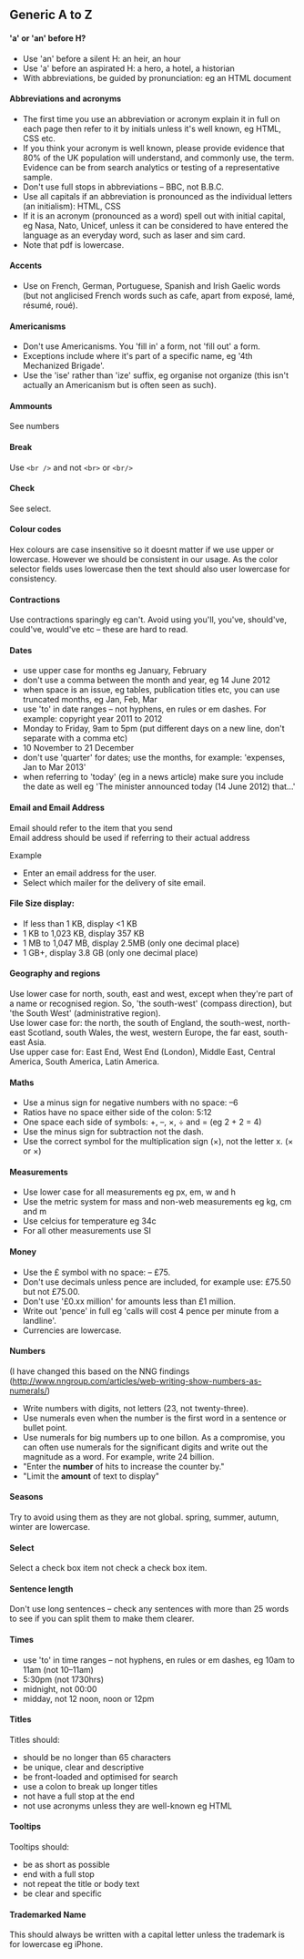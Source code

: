 ## Generic A to Z
#### 'a' or 'an' before H?
* Use 'an' before a silent H: an heir, an hour
* Use 'a' before an aspirated H: a hero, a hotel, a historian
* With abbreviations, be guided by pronunciation: eg an HTML document

#### Abbreviations and acronyms
* The first time you use an abbreviation or acronym explain it in full on each page then refer to it by initials unless it's well known, eg HTML, CSS etc. 
* If you think your acronym is well known, please provide evidence that 80% of the UK population will understand, and commonly use, the term. Evidence can be from search analytics or testing of a representative sample.
* Don't use full stops in abbreviations – BBC, not B.B.C.
* Use all capitals if an abbreviation is pronounced as the individual letters (an initialism): HTML, CSS 
* If it is an acronym (pronounced as a word) spell out with initial capital, eg Nasa, Nato, Unicef, unless it can be considered to have entered the language as an everyday word, such as laser and sim card. 
* Note that pdf is lowercase.

#### Accents
* Use on French, German, Portuguese, Spanish and Irish Gaelic words (but not anglicised French words such as cafe, apart from exposé, lamé, résumé, roué).

#### Americanisms
* Don't use Americanisms. You 'fill in' a form, not 'fill out' a form.
* Exceptions include where it's part of a specific name, eg '4th Mechanized Brigade'.
* Use the 'ise' rather than 'ize' suffix, eg organise not organize (this isn't actually an Americanism but is often seen as such).

#### Ammounts
See numbers  

#### Break  
Use `<br />` and not `<br>` or `<br/>`

#### Check
See select.  

#### Colour codes
Hex colours are case insensitive so it doesnt matter if we use upper or lowercase. However we should be consistent in our usage. As the color selector fields uses lowercase then the text should also user lowercase for consistency.   

#### Contractions
Use contractions sparingly eg can't. Avoid using you'll, you've, should've, could've, would've etc – these are hard to read.

#### Dates
* use upper case for months eg January, February
* don't use a comma between the month and year, eg 14 June 2012
* when space is an issue, eg tables, publication titles etc, you can use truncated months, eg Jan, Feb, Mar
* use 'to' in date ranges – not hyphens, en rules or em dashes. For example: copyright year 2011 to 2012
* Monday to Friday, 9am to 5pm (put different days on a new line, don't separate with a comma etc)
* 10 November to 21 December
* don't use 'quarter' for dates; use the months, for example: 'expenses, Jan to Mar 2013'
* when referring to 'today' (eg in a news article) make sure you include the date as well eg 'The minister announced today (14 June 2012) that…'

#### Email and Email Address
Email should refer to the item that you send  
Email address should be used if referring to their actual address  

Example
* Enter an email address for the user.
* Select which mailer for the delivery of site email.


#### File Size display:
* If less than 1 KB, display <1 KB
* 1 KB to 1,023 KB, display 357 KB
* 1 MB to 1,047 MB, display 2.5MB (only one decimal place)
* 1 GB+, display 3.8 GB (only one decimal place)

#### Geography and regions
Use lower case for north, south, east and west, except when they're part of a name or recognised region. So, 'the south-west' (compass direction), but 'the South West' (administrative region).  
Use lower case for: the north, the south of England, the south-west, north-east Scotland, south Wales, the west, western Europe, the far east, south-east Asia.  
Use upper case for: East End, West End (London), Middle East, Central America, South America, Latin America.



#### Maths 
* Use a minus sign for negative numbers with no space: –6
* Ratios have no space either side of the colon: 5:12
* One space each side of symbols: +, –, ×, ÷ and = (eg 2 + 2 = 4)
* Use the minus sign for subtraction not the dash. 
* Use the correct symbol for the multiplication sign (×), not the letter x. (&times; or &#215;) 

#### Measurements 
* Use lower case for all measurements eg px, em, w and h
* Use the metric system for mass and non-web measurements eg kg, cm and m 
* Use celcius for temperature eg 34c
* For all other measurements use SI

#### Money
* Use the £ symbol with no space: – £75.
* Don't use decimals unless pence are included, for example use: £75.50 but not £75.00.
* Don't use '£0.xx million' for amounts less than £1 million.
* Write out 'pence' in full eg 'calls will cost 4 pence per minute from a landline'.
* Currencies are lowercase.

#### Numbers
(I have changed this based on the NNG findings (http://www.nngroup.com/articles/web-writing-show-numbers-as-numerals/)  
* Write numbers with digits, not letters (23, not twenty-three).
* Use numerals even when the number is the first word in a sentence or bullet point.
* Use numerals for big numbers up to one billon. As a compromise, you can often use numerals for the significant digits and write out the magnitude as a word. For example, write 24 billion.
* "Enter the **number** of hits to increase the counter by."
* "Limit the **amount** of text to display"

#### Seasons
Try to avoid using them as they are not global. spring, summer, autumn, winter are lowercase. 

#### Select
Select a check box item not check a check box item.

#### Sentence length
Don't use long sentences – check any sentences with more than 25 words to see if you can split them to make them clearer.

#### Times
* use 'to' in time ranges – not hyphens, en rules or em dashes, eg 10am to 11am (not 10–11am)
* 5:30pm (not 1730hrs)
* midnight, not 00:00
* midday, not 12 noon, noon or 12pm

#### Titles
Titles should:
* should be no longer than 65 characters  
* be unique, clear and descriptive
* be front-loaded and optimised for search
* use a colon to break up longer titles
* not have a full stop at the end
* not use acronyms unless they are well-known eg HTML

#### Tooltips
Tooltips should:
* be as short as possible
* end with a full stop
* not repeat the title or body text
* be clear and specific

#### Trademarked Name
This should always be written with a capital letter unless the trademark is for lowercase eg iPhone.
